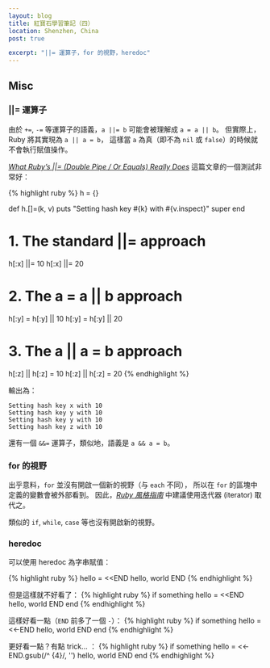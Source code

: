 ```yaml
---
layout: blog
title: 紅寶石學習筆記（四）
location: Shenzhen, China
post: true

excerpt: "||= 運算子，for 的視野，heredoc"
---
```


Misc
----

### ||= 運算子 ###
由於 `+=`, `-=` 等運算子的語義，`a ||= b` 可能會被理解成 `a = a || b`。
但實際上，Ruby 將其實現為 `a || a = b`，
這樣當 `a` 為真（即不為 `nil` 或 `false`）的時候就不會執行賦值操作。

[_What Ruby’s ||= (Double Pipe / Or Equals) Really Does_](http://www.rubyinside.com/what-rubys-double-pipe-or-equals-really-does-5488.html)
這篇文章的一個測試非常好：

{% highlight ruby %}
h = {}

def h.[]=(k, v)
  puts "Setting hash key #{k} with #{v.inspect}"
  super
end

# 1. The standard ||= approach
h[:x] ||= 10
h[:x] ||= 20

# 2. The a = a || b approach
h[:y] = h[:y] || 10
h[:y] = h[:y] || 20

# 3. The a || a = b approach
h[:z] || h[:z] = 10
h[:z] || h[:z] = 20
{% endhighlight %}

輸出為：

    Setting hash key x with 10
    Setting hash key y with 10
    Setting hash key y with 10
    Setting hash key z with 10

還有一個 `&&=` 運算子，類似地，語義是 `a && a = b`。

### for 的視野 ###
出乎意料，`for` 並沒有開啟一個新的視野（与 `each` 不同），
所以在 `for` 的區塊中定義的變數會被外部看到。
因此，[_Ruby 風格指南_](https://github.com/styleguide/ruby) 中建議使用迭代器 (iterator) 取代之。

類似的 `if`, `while`, `case` 等也沒有開啟新的視野。

### heredoc ###
可以使用 heredoc 為字串賦值：

{% highlight ruby %}
hello = <<END
hello, world
END
{% endhighlight %}

但是這樣就不好看了：
{% highlight ruby %}
if something
  hello = <<END
hello, world
END
end
{% endhighlight %}

這樣好看一點（`END` 前多了一個 `-`）：
{% highlight ruby %}
if something
  hello = <<-END
hello, world
  END
end
{% endhighlight %}

更好看一點？有點 trick... ：
{% highlight ruby %}
if something
  hello = <<-END.gsub(/^ {4}/, '')
    hello, world
  END
end
{% endhighlight %}

